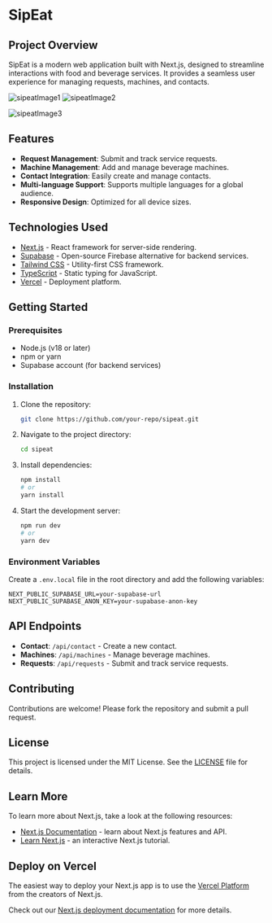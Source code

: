 # SipEat

## Project Overview
SipEat is a modern web application built with Next.js, designed to streamline interactions with food and beverage services. It provides a seamless user experience for managing requests, machines, and contacts.

![sipeatImage1](https://github.com/user-attachments/assets/4b12ca7f-950b-453a-a4a2-4b9c8841712a) ![sipeatImage2](https://github.com/user-attachments/assets/4953ad93-89a4-440e-a88e-2d189fbe6e08) 

![sipeatImage3](https://github.com/user-attachments/assets/61d41dc5-6063-4ca1-9b63-3d2b960953a5)


## Features
- **Request Management**: Submit and track service requests.
- **Machine Management**: Add and manage beverage machines.
- **Contact Integration**: Easily create and manage contacts.
- **Multi-language Support**: Supports multiple languages for a global audience.
- **Responsive Design**: Optimized for all device sizes.

## Technologies Used
- [Next.js](https://nextjs.org/) - React framework for server-side rendering.
- [Supabase](https://supabase.com/) - Open-source Firebase alternative for backend services.
- [Tailwind CSS](https://tailwindcss.com/) - Utility-first CSS framework.
- [TypeScript](https://www.typescriptlang.org/) - Static typing for JavaScript.
- [Vercel](https://vercel.com/) - Deployment platform.

## Getting Started

### Prerequisites
- Node.js (v18 or later)
- npm or yarn
- Supabase account (for backend services)

### Installation
1. Clone the repository:
   ```bash
   git clone https://github.com/your-repo/sipeat.git
   ```
2. Navigate to the project directory:
   ```bash
   cd sipeat
   ```
3. Install dependencies:
   ```bash
   npm install
   # or
   yarn install
   ```
4. Start the development server:
   ```bash
   npm run dev
   # or
   yarn dev
   ```

### Environment Variables
Create a `.env.local` file in the root directory and add the following variables:
```env
NEXT_PUBLIC_SUPABASE_URL=your-supabase-url
NEXT_PUBLIC_SUPABASE_ANON_KEY=your-supabase-anon-key
```

## API Endpoints
- **Contact**: `/api/contact` - Create a new contact.
- **Machines**: `/api/machines` - Manage beverage machines.
- **Requests**: `/api/requests` - Submit and track service requests.

## Contributing
Contributions are welcome! Please fork the repository and submit a pull request.

## License
This project is licensed under the MIT License. See the [LICENSE](LICENSE) file for details.

## Learn More
To learn more about Next.js, take a look at the following resources:
- [Next.js Documentation](https://nextjs.org/docs) - learn about Next.js features and API.
- [Learn Next.js](https://nextjs.org/learn) - an interactive Next.js tutorial.

## Deploy on Vercel
The easiest way to deploy your Next.js app is to use the [Vercel Platform](https://vercel.com/new?utm_medium=default-template&filter=next.js&utm_source=create-next-app&utm_campaign=create-next-app-readme) from the creators of Next.js.

Check out our [Next.js deployment documentation](https://nextjs.org/docs/app/building-your-application/deploying) for more details.
